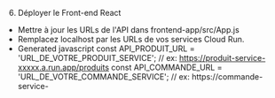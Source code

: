 6. Déployer le Front-end React
- Mettre à jour les URLs de l'API dans frontend-app/src/App.js
- Remplacez localhost par les URLs de vos services Cloud Run.
- Generated javascript
const API_PRODUIT_URL = 'URL_DE_VOTRE_PRODUIT_SERVICE'; // ex: https://produit-service-xxxxx.a.run.app/produits
const API_COMMANDE_URL = 'URL_DE_VOTRE_COMMANDE_SERVICE'; // ex: https://commande-service-